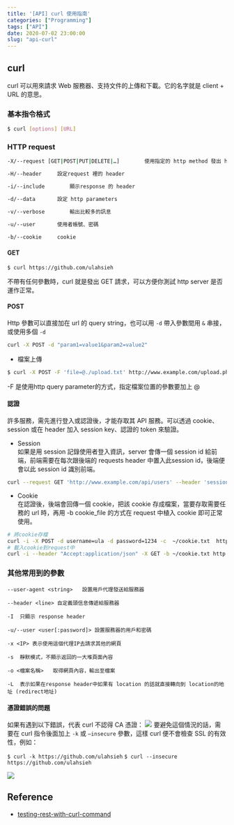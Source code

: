 ```yaml
---
title: '[API] curl 使用指南'
categories: ["Programming"]
tags: ["API"]
date: 2020-07-02 23:00:00
slug: "api-curl"
---
```

## curl
curl 可以用來請求 Web 服務器、支持文件的上傳和下載。它的名字就是 client + URL 的意思。
<!--more-->
### 基本指令格式
```bash
$ curl [options] [URL]
```
### HTTP request

```bash
-X/--request [GET|POST|PUT|DELETE|…]		使用指定的 http method 發出 http request

-H/--header		設定request 裡的 header

-i/--include		顯示response 的 header

-d/--data		設定 http parameters 

-v/--verbose		輸出比較多的訊息

-u/--user		使用者帳號、密碼

-b/--cookie		cookie  
```

#### GET
```
$ curl https://github.com/ulahsieh
```
不帶有任何參數時，curl 就是發出 GET 請求，可以方便你測試 http server 是否運作正常。

#### POST
Http 參數可以直接加在 url 的 query string，也可以用 `-d` 帶入參數間用 `&` 串接，或使用多個 `-d`
```bash
curl -X POST -d "param1=value1&param2=value2"
```
- 檔案上傳
```bash
$ curl -X POST -F 'file=@./upload.txt' http://www.example.com/upload.php
```
-F 是使用http query parameter的方式，指定檔案位置的參數要加上 @

#### 認證
許多服務，需先進行登入或認證後，才能存取其 API 服務。可以透過 cookie、session 或在 header 加入 session key、認證的 token 來驗證。
- Session  
如果是用 session 記錄使用者登入資訊，server 會傳一個 session id 給前端，前端需要在每次跟後端的 requests header 中置入此session id，後端便會以此 session id 識別前端。
```bash
curl --request GET 'http://www.example.com/api/users' --header 'sessionid:xxxxxxx'
```
- Cookie  
在認證後，後端會回傳一個 cookie，把該 cookie 存成檔案，當要存取需要任務的 url 時，再用 -b cookie_file 的方式在 request 中植入 cookie 即可正常使用。
```bash
# 將cookie存檔
curl -i -X POST -d username=ula -d password=1234 -c  ~/cookie.txt  http://www.example.com/auth
# 載入cookie到request中	
curl -i --header "Accept:application/json" -X GET -b ~/cookie.txt http://www.example.com/users/1
```

### 其他常用到的參數
```
--user-agent <string>	設置用戶代理發送給服務器

--header <line>	自定義頭信息傳遞給服務器

-I	只顯示 response header

-u/--user <user[:password]>	設置服務器的用戶和密碼

-x <IP>	表示使用這個代理IP去請求其他的網頁

-s	靜默模式，不顯示返回的一大堆頁面內容

-o <檔案名稱>	取得網頁內容，輸出至檔案

-L	表示如果在response header中如果有 location 的話就直接轉向到 location的地址 (redirect地址)
```

#### 憑證錯誤的問題
如果有遇到以下錯誤，代表 curl 不認得 CA 憑證：
![](https://imgur.com/JhmHkDA.png)
要避免這個情況的話，需要在 curl 指令後面加上 `-k` 或 `–insecure` 參數，這樣 curl 便不會檢查 SSL 的有效性，例如：

`$ curl -k https://github.com/ulahsieh`
`$ curl --insecure https://github.com/ulahsieh`

![](https://imgur.com/jlg54zn.png)

## Reference
- [testing-rest-with-curl-command](http://blog.kent-chiu.com/2013/08/14/testing-rest-with-curl-command.html#header)